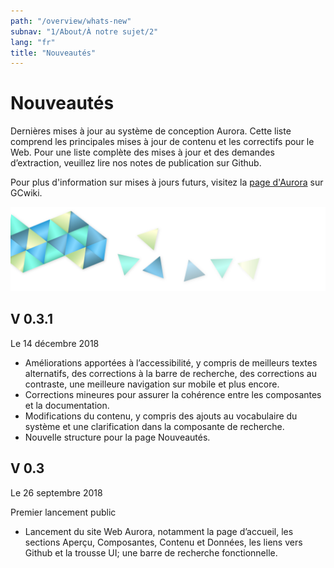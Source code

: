 ```yaml
---
path: "/overview/whats-new"
subnav: "1/About/À notre sujet/2"
lang: "fr"
title: "Nouveautés"
---
```


<helmet>
<title> Nouveautés - Système de conception Aurora </title>
</helmet>

# Nouveautés

Dernières mises à jour au système de conception Aurora. Cette liste comprend les principales mises à jour de contenu et les correctifs pour le Web. Pour une liste complète des mises à jour et des demandes d’extraction, veuillez lire nos notes de publication sur Github.

Pour plus d'information sur mises à jours futurs, visitez la [page d'Aurora](https://wiki.gccollab.ca/Aurora) sur GCwiki.

![Aurora banner](../../../img\aurora-banner-small.png)

## V 0.3.1
Le 14 décembre 2018

* Améliorations apportées à l’accessibilité, y compris de meilleurs textes alternatifs, des corrections à la barre de recherche, des corrections au contraste, une meilleure navigation sur mobile et plus encore. 
* Corrections mineures pour assurer la cohérence entre les composantes et la documentation.
* Modifications du contenu, y compris des ajouts au vocabulaire du système et une clarification dans la composante de recherche. 
* Nouvelle structure pour la page Nouveautés.

## V 0.3
Le 26 septembre 2018

Premier lancement public

* Lancement du site Web Aurora, notamment la page d’accueil, les sections Aperçu, Composantes, Contenu et Données, les liens vers Github et la trousse UI; une barre de recherche fonctionnelle.
